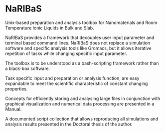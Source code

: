 # NaRIBaS

Unix-based preparation and analysis toolbox for Nanomaterials and Room Temperature Ionic Liquids in Bulk and Slab.

NaRIBaS provides a framework that decouples user input parameter and terminal based command lines. NaRIBaS does not replace a simulation software and specific analysis tools like Gromacs, but it allows iterative repetition of tasks while changing specific input parameter.

The toolbox is to be understood as a bash-scripting framework rather than a black-box software.

Task specific input and preparation or analysis function, are easy expandable to meet the scientific characteristic of constant changing properties.

Concepts for efficiently storing and analysing large files in conjunction with graphical visualization and numerical data processing are presented in a Manual.

A documented script collection that allows reproducing all simulations and analysis results presented in the Doctoral thesis of the author.
